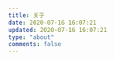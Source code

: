 ```yaml
---
title: 关于
date: 2020-07-16 16:07:21
updated: 2020-07-16 16:07:21
type: "about"
comments: false
---
```

